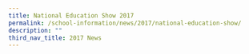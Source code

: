 ```yaml
---
title: National Education Show 2017
permalink: /school-information/news/2017/national-education-show/
description: ""
third_nav_title: 2017 News
---
```

